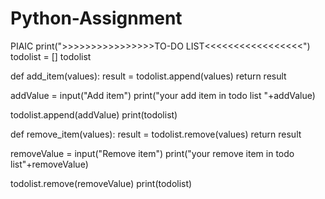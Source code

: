 # Python-Assignment
PIAIC 
print(">>>>>>>>>>>>>>>>TO-DO LIST<<<<<<<<<<<<<<<<<")
todolist = []
todolist

def add_item(values):
    result = todolist.append(values)
    return result

addValue = input("Add item")
print("your add item in todo list "+addValue)

todolist.append(addValue)
print(todolist)

def remove_item(values):
    result = todolist.remove(values)
    return result

removeValue = input("Remove item")
print("your remove item in todo list"+removeValue)

todolist.remove(removeValue)
print(todolist)
